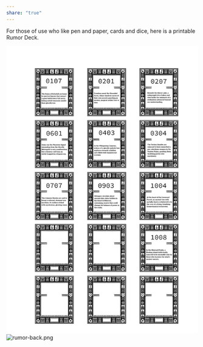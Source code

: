 ```yaml
---
share: "true"
---
```

For those of use who like pen and paper, cards and dice, here is a printable Rumor Deck.

![rumor-front.png](./rumor-front.png)
![rumor-back.png](./rumor-back.png)
